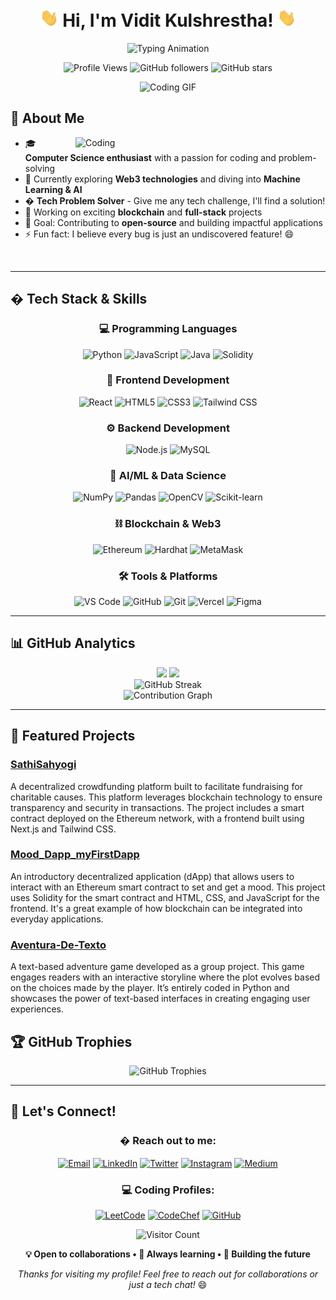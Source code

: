 <h1 align="center">
  <img src="https://raw.githubusercontent.com/ABSphreak/ABSphreak/master/gifs/Hi.gif" width="30px"> 
  Hi, I'm Vidit Kulshrestha! 
  <img src="https://raw.githubusercontent.com/ABSphreak/ABSphreak/master/gifs/Hi.gif" width="30px">
</h1>

<p align="center">
  <img src="https://readme-typing-svg.demolab.com/?lines=Computer+Science+Enthusiast;Full+Stack+Developer;Blockchain+Explorer;AI%2FML+Learner;Problem+Solver&font=Fira%20Code&center=true&width=500&height=50&duration=4000&pause=1000&color=36BCF7" alt="Typing Animation">
</p>

<div align="center">
  
  ![Profile Views](https://komarev.com/ghpvc/?username=viditkulsh&style=for-the-badge&color=blue)
  ![GitHub followers](https://img.shields.io/github/followers/viditkulsh?style=for-the-badge&color=blue)
  ![GitHub stars](https://img.shields.io/github/stars/viditkulsh?style=for-the-badge&color=blue)
  
</div>

<p align="center">
  <img src="https://github.com/viditkulsh/viditkulsh/blob/main/assets/coding.gif" width="400" alt="Coding GIF">
</p>

## 🚀 About Me

<img align="right" alt="Coding" width="400" src="https://cdn.dribbble.com/users/1162077/screenshots/3848914/programmer.gif">

- 🎓 **Computer Science enthusiast** with a passion for coding and problem-solving
- 🌱 Currently exploring **Web3 technologies** and diving into **Machine Learning & AI**
- � **Tech Problem Solver** - Give me any tech challenge, I'll find a solution!
- 🔭 Working on exciting **blockchain** and **full-stack** projects
- 🎯 Goal: Contributing to **open-source** and building impactful applications
- ⚡ Fun fact: I believe every bug is just an undiscovered feature! 😄

<br clear="both">

---


## �️ Tech Stack & Skills

<div align="center">

### 💻 Programming Languages
<p>
  <img src="https://img.shields.io/badge/Python-3776AB?style=for-the-badge&logo=python&logoColor=white" alt="Python"/>
  <img src="https://img.shields.io/badge/JavaScript-F7DF1E?style=for-the-badge&logo=javascript&logoColor=black" alt="JavaScript"/>
  <img src="https://img.shields.io/badge/Java-ED8B00?style=for-the-badge&logo=java&logoColor=white" alt="Java"/>
  <img src="https://img.shields.io/badge/Solidity-363636?style=for-the-badge&logo=solidity&logoColor=white" alt="Solidity"/>
</p>

### 🎨 Frontend Development
<p>
  <img src="https://img.shields.io/badge/React-20232A?style=for-the-badge&logo=react&logoColor=61DAFB" alt="React"/>
  <img src="https://img.shields.io/badge/HTML5-E34F26?style=for-the-badge&logo=html5&logoColor=white" alt="HTML5"/>
  <img src="https://img.shields.io/badge/CSS3-1572B6?style=for-the-badge&logo=css3&logoColor=white" alt="CSS3"/>
  <img src="https://img.shields.io/badge/Tailwind_CSS-38B2AC?style=for-the-badge&logo=tailwind-css&logoColor=white" alt="Tailwind CSS"/>
</p>

### ⚙️ Backend Development
<p>
  <img src="https://img.shields.io/badge/Node.js-43853D?style=for-the-badge&logo=node.js&logoColor=white" alt="Node.js"/>
  <img src="https://img.shields.io/badge/MySQL-00000F?style=for-the-badge&logo=mysql&logoColor=white" alt="MySQL"/>
</p>

### 🤖 AI/ML & Data Science
<p>
  <img src="https://img.shields.io/badge/NumPy-013243?style=for-the-badge&logo=numpy&logoColor=white" alt="NumPy"/>
  <img src="https://img.shields.io/badge/Pandas-150458?style=for-the-badge&logo=pandas&logoColor=white" alt="Pandas"/>
  <img src="https://img.shields.io/badge/OpenCV-27338e?style=for-the-badge&logo=OpenCV&logoColor=white" alt="OpenCV"/>
  <img src="https://img.shields.io/badge/scikit--learn-F7931E?style=for-the-badge&logo=scikit-learn&logoColor=white" alt="Scikit-learn"/>
</p>

### ⛓️ Blockchain & Web3
<p>
  <img src="https://img.shields.io/badge/Ethereum-3C3C3D?style=for-the-badge&logo=Ethereum&logoColor=white" alt="Ethereum"/>
  <img src="https://img.shields.io/badge/Hardhat-FFF100?style=for-the-badge&logo=hardhat&logoColor=black" alt="Hardhat"/>
  <img src="https://img.shields.io/badge/MetaMask-E2761B?style=for-the-badge&logo=metamask&logoColor=white" alt="MetaMask"/>
</p>

### 🛠️ Tools & Platforms
<p>
  <img src="https://img.shields.io/badge/VS_Code-0078D4?style=for-the-badge&logo=visual%20studio%20code&logoColor=white" alt="VS Code"/>
  <img src="https://img.shields.io/badge/GitHub-100000?style=for-the-badge&logo=github&logoColor=white" alt="GitHub"/>
  <img src="https://img.shields.io/badge/Git-F05032?style=for-the-badge&logo=git&logoColor=white" alt="Git"/>
  <img src="https://img.shields.io/badge/Vercel-000000?style=for-the-badge&logo=vercel&logoColor=white" alt="Vercel"/>
  <img src="https://img.shields.io/badge/Figma-F24E1E?style=for-the-badge&logo=figma&logoColor=white" alt="Figma"/>
</p>

</div>

---



## 📊 GitHub Analytics

<div align="center">
  
  <img height="180em" src="https://github-readme-stats.vercel.app/api?username=viditkulsh&show_icons=true&theme=tokyonight&include_all_commits=true&count_private=true"/>
  <img height="180em" src="https://github-readme-stats.vercel.app/api/top-langs/?username=viditkulsh&layout=compact&langs_count=8&theme=tokyonight"/>
  
</div>

<div align="center">
  <img src="https://streak-stats.demolab.com?user=viditkulsh&theme=tokyonight&border_radius=10" alt="GitHub Streak" />
</div>

<div align="center">
  <img src="https://github-readme-activity-graph.vercel.app/graph?username=viditkulsh&theme=tokyo-night&bg_color=1a1b27&color=38bdae&line=70a5fd&point=bf91f3&area=true&hide_border=true" alt="Contribution Graph"/>
</div>

---

## 🌟 Featured Projects

### [SathiSahyogi](https://github.com/viditkulsh/SathiSahyogi)
A decentralized crowdfunding platform built to facilitate fundraising for charitable causes. This platform leverages blockchain technology to ensure transparency and security in transactions. The project includes a smart contract deployed on the Ethereum network, with a frontend built using Next.js and Tailwind CSS.

### [Mood_Dapp_myFirstDapp](https://github.com/viditkulsh/Mood_Dapp_myFirstDapp)
An introductory decentralized application (dApp) that allows users to interact with an Ethereum smart contract to set and get a mood. This project uses Solidity for the smart contract and HTML, CSS, and JavaScript for the frontend. It's a great example of how blockchain can be integrated into everyday applications.

### [Aventura-De-Texto](https://github.com/viditkulsh/Aventura-De-Texto)
A text-based adventure game developed as a group project. This game engages readers with an interactive storyline where the plot evolves based on the choices made by the player. It’s entirely coded in Python and showcases the power of text-based interfaces in creating engaging user experiences.


## 🏆 GitHub Trophies

<div align="center">
  <img src="https://github-profile-trophy.vercel.app/?username=viditkulsh&theme=tokyonight&no-frame=false&no-bg=false&margin-w=4" alt="GitHub Trophies"/>
</div>

---

## 🤝 Let's Connect!

<div align="center">

### � **Reach out to me:**

[![Email](https://img.shields.io/badge/Email-D14836?style=for-the-badge&logo=gmail&logoColor=white)](mailto:viditkulsh.work@gmail.com)
[![LinkedIn](https://img.shields.io/badge/LinkedIn-0077B5?style=for-the-badge&logo=linkedin&logoColor=white)](https://linkedin.com/in/vidit-kulshrestha/)
[![Twitter](https://img.shields.io/badge/Twitter-1DA1F2?style=for-the-badge&logo=twitter&logoColor=white)](https://twitter.com/vidit_kulsh)
[![Instagram](https://img.shields.io/badge/Instagram-E4405F?style=for-the-badge&logo=instagram&logoColor=white)](https://instagram.com/vidit_kulshrestha)
[![Medium](https://img.shields.io/badge/Medium-12100E?style=for-the-badge&logo=medium&logoColor=white)](https://medium.com/@viditkul08)

### 💻 **Coding Profiles:**

[![LeetCode](https://img.shields.io/badge/LeetCode-FFA116?style=for-the-badge&logo=LeetCode&logoColor=black)](https://www.leetcode.com/viditkul08)
[![CodeChef](https://img.shields.io/badge/CodeChef-5B4638?style=for-the-badge&logo=CodeChef&logoColor=white)](https://www.codechef.com/users/viditkul08)
[![GitHub](https://img.shields.io/badge/GitHub-100000?style=for-the-badge&logo=github&logoColor=white)](https://github.com/viditkulsh)

</div>

<div align="center">
  
  ![Visitor Count](https://profile-counter.glitch.me/viditkulsh/count.svg)
  
  **💡 Open to collaborations • 🚀 Always learning • 🎯 Building the future**
  
  *Thanks for visiting my profile! Feel free to reach out for collaborations or just a tech chat!* 😄
  
</div>


